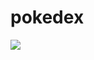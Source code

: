 # pokedex

<img src="https://upload.wikimedia.org/wikipedia/commons/thumb/5/51/Pokebola-pokeball-png-0.png/769px-Pokebola-pokeball-png-0.png"/>